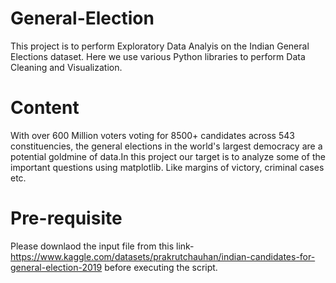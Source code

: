 # General-Election
This project is to perform Exploratory Data Analyis on the Indian General Elections dataset. Here we use various Python libraries to perform Data Cleaning and Visualization. 

# Content
With over 600 Million voters voting for 8500+ candidates across 543 constituencies, the general elections in the world's largest democracy are a potential goldmine of data.In this project our target is to analyze some of the important questions using matplotlib. Like margins of victory, criminal cases etc.


# Pre-requisite

Please downlaod the input file from this link-https://www.kaggle.com/datasets/prakrutchauhan/indian-candidates-for-general-election-2019  before executing the script.
